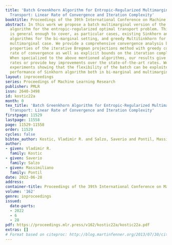 ```yaml
---
title: 'Batch Greenkhorn Algorithm for Entropic-Regularized Multimarginal Optimal
  Transport: Linear Rate of Convergence and Iteration Complexity'
booktitle: Proceedings of the 39th International Conference on Machine Learning
abstract: In this work we propose a batch multimarginal version of the Greenkhorn
  algorithm for the entropic-regularized optimal transport problem. This framework
  is general enough to cover, as particular cases, existing Sinkhorn and Greenkhorn
  algorithms for the bi-marginal setting, and greedy MultiSinkhorn for the general
  multimarginal case. We provide a comprehensive convergence analysis based on the
  properties of the iterative Bregman projections method with greedy control. Linear
  rate of convergence as well as explicit bounds on the iteration complexity are obtained.
  When specialized to the above mentioned algorithms, our results give new convergence
  rates or provide key improvements over the state-of-the-art rates. We present numerical
  experiments showing that the flexibility of the batch can be exploited to improve
  performance of Sinkhorn algorithm both in bi-marginal and multimarginal settings.
layout: inproceedings
series: Proceedings of Machine Learning Research
publisher: PMLR
issn: 2640-3498
id: kostic22a
month: 0
tex_title: 'Batch Greenkhorn Algorithm for Entropic-Regularized Multimarginal Optimal
  Transport: Linear Rate of Convergence and Iteration Complexity'
firstpage: 11529
lastpage: 11558
page: 11529-11558
order: 11529
cycles: false
bibtex_author: Kostic, Vladimir R. and Salzo, Saverio and Pontil, Massimiliano
author:
- given: Vladimir R.
  family: Kostic
- given: Saverio
  family: Salzo
- given: Massimiliano
  family: Pontil
date: 2022-06-28
address:
container-title: Proceedings of the 39th International Conference on Machine Learning
volume: '162'
genre: inproceedings
issued:
  date-parts:
  - 2022
  - 6
  - 28
pdf: https://proceedings.mlr.press/v162/kostic22a/kostic22a.pdf
extras: []
# Format based on citeproc: http://blog.martinfenner.org/2013/07/30/citeproc-yaml-for-bibliographies/
---
```

